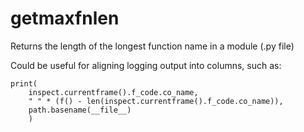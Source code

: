 # getmaxfnlen
Returns the length of the longest function name in a module (.py file)

Could be useful for aligning logging output into columns, such as:

```
print(
    inspect.currentframe().f_code.co_name,
    " " * (f() - len(inspect.currentframe().f_code.co_name)),
    path.basename(__file__)
    )
```
